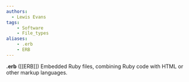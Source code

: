 ```yaml
---
authors:
  - Lewis Evans
tags:
    - Software
    - File_types
aliases:
    - .erb
    - ERB
---
```

**.erb** ([[ERB]]) Embedded Ruby files, combining Ruby code with HTML or other markup languages.
